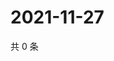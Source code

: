 # 2021-11-27

共 0 条

<!-- BEGIN WEIBO -->
<!-- 最后更新时间 Sat Nov 27 2021 10:30:12 GMT+0800 (China Standard Time) -->

<!-- END WEIBO -->
